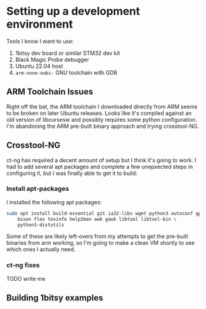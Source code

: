 # Setting up a development environment

Tools I know I want to use:

1. 1bitsy dev board or similar STM32 dev kit
2. Black Magic Probe debugger
3. Ubuntu 22.04 host
4. `arm-none-eabi-` GNU toolchain with GDB

## ARM Toolchain Issues

Right off the bat, the ARM toolchain I downloaded directly from ARM seems to be broken on later Ubuntu releases. Looks
like it's compiled against an old version of libcursesw and possibly requires some python configuration. I'm abandoning
the ARM pre-built binary approach and trying crosstool-NG.

## Crosstool-NG

ct-ng has required a decent amount of setup but I think it's going to work. I had to add several apt packages and
complete a few unepxected steps in configuring it, but I was finally able to get it to build:

### Install apt-packages

I installed the following apt packages:

```bash
sudo apt install build-essential git ia32-libs wget python3 autoconf gperf \
    bison flex texinfo help2man awk gawk libtool libtool-bin \
    python3-distutils 
```

Some of these are likely left-overs from my attempts to get the pre-built binaries from arm working, so I'm going to
make a clean VM shortly to see which ones I actually need.

### ct-ng fixes

TODO write me

## Building 1bitsy examples
